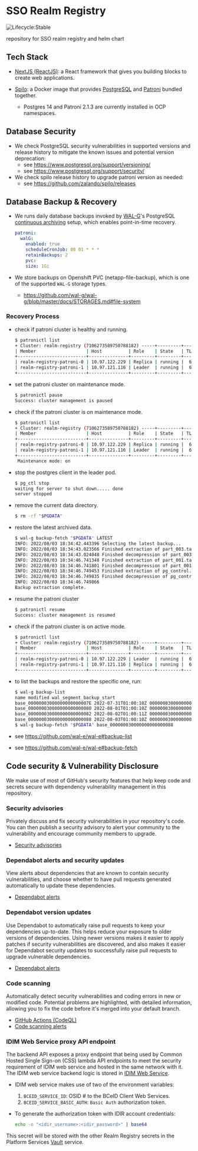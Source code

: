 # SSO Realm Registry

![Lifecycle:Stable](https://img.shields.io/badge/Lifecycle-Stable-97ca00)

repository for SSO realm registry and helm chart

## Tech Stack

- [NextJS (ReactJS)](https://nextjs.org/): a React framework that gives you building blocks to create web applications.
- [Spilo](https://github.com/zalando/spilo): a Docker image that provides [PostgreSQL](https://www.postgresql.org/) and [Patroni](https://github.com/zalando/patroni) bundled together.

  - Postgres 14 and Patroni 2.1.3 are currently installed in OCP namespaces.

## Database Security

- We check PostgreSQL security vulnerabilities in supported versions and release history to mitigate the known issues and potential version deprecation:
  - see https://www.postgresql.org/support/versioning/
  - see https://www.postgresql.org/support/security/
- We check spilo release history to upgrade patroni version as needed:
  - see https://github.com/zalando/spilo/releases

## Database Backup & Recovery

- We runs daily database backups invoked by [WAL-G](https://github.com/wal-g/wal-g)'s PostgreSQL [continuous archiving](https://www.postgresql.org/docs/9.6/continuous-archiving.html) setup, which enables point-in-time recovery.

  ```yaml
  patroni:
    walG:
      enabled: true
      scheduleCronJob: 00 01 * * *
      retainBackups: 2
      pvc:
      size: 1Gi
  ```

- We store backups on Openshift PVC (netapp-file-backup), which is one of the supported `WAL-G` storage types.
  - https://github.com/wal-g/wal-g/blob/master/docs/STORAGES.md#file-system

### Recovery Process

- check if patroni cluster is healthy and running.

  ```sh
  $ patronictl list
  + Cluster: realm-registry (7106273589750788182) -----+---------+----+-----------+
  | Member                   | Host          | Role    | State   | TL | Lag in MB |
  +--------------------------+---------------+---------+---------+----+-----------+
  | realm-registry-patroni-0 | 10.97.122.229 | Replica | running |  6 |         0 |
  | realm-registry-patroni-1 | 10.97.121.116 | Leader  | running |  6 |           |
  +--------------------------+---------------+---------+---------+----+-----------+
  ```

- set the patroni cluster on maintenance mode.

  ```sh
  $ patronictl pause
  Success: cluster management is paused
  ```

- check if the patroni cluster is on maintenance mode.

  ```sh
  $ patronictl list
  + Cluster: realm-registry (7106273589750788182) -----+---------+----+-----------+
  | Member                   | Host          | Role    | State   | TL | Lag in MB |
  +--------------------------+---------------+---------+---------+----+-----------+
  | realm-registry-patroni-0 | 10.97.122.229 | Replica | running |  6 |         0 |
  | realm-registry-patroni-1 | 10.97.121.116 | Leader  | running |  6 |           |
  +--------------------------+---------------+---------+---------+----+-----------+
   Maintenance mode: on
  ```

- stop the postgres client in the leader pod.

  ```sh
  $ pg_ctl stop
  waiting for server to shut down..... done
  server stopped
  ```

- remove the current data directory.

  ```sh
  $ rm -rf "$PGDATA"
  ```

- restore the latest archived data.

  ```sh
  $ wal-g backup-fetch "$PGDATA" LATEST
  INFO: 2022/08/03 18:34:42.443396 Selecting the latest backup...
  INFO: 2022/08/03 18:34:43.023566 Finished extraction of part_003.tar.lz4
  INFO: 2022/08/03 18:34:43.024048 Finished decompression of part_003.tar.lz4
  INFO: 2022/08/03 18:34:46.741348 Finished extraction of part_001.tar.lz4
  INFO: 2022/08/03 18:34:46.741801 Finished decompression of part_001.tar.lz4
  INFO: 2022/08/03 18:34:46.749453 Finished extraction of pg_control.tar.lz4
  INFO: 2022/08/03 18:34:46.749835 Finished decompression of pg_control.tar.lz4
  INFO: 2022/08/03 18:34:46.749866
  Backup extraction complete.
  ```

- resume the patroni cluster

  ```sh
  $ patronictl resume
  Success: cluster management is resumed
  ```

- check if the patroni cluster is on active mode.

  ```sh
  $ patronictl list
  + Cluster: realm-registry (7106273589750788182) -----+---------+----+-----------+
  | Member                   | Host          | Role    | State   | TL | Lag in MB |
  +--------------------------+---------------+---------+---------+----+-----------+
  | realm-registry-patroni-0 | 10.97.122.229 | Leader  | running |  6 |         0 |
  | realm-registry-patroni-1 | 10.97.121.116 | Replica | running |  6 |           |
  +--------------------------+---------------+---------+---------+----+-----------+
  ```

- to list the backups and restore the specific one, run:

  ```sh
  $ wal-g backup-list
  name modified wal_segment_backup_start
  base_00000003000000000000007E 2022-07-31T01:00:10Z 00000003000000000000007E
  base_000000030000000000000080 2022-08-01T01:00:10Z 000000030000000000000080
  base_000000030000000000000082 2022-08-02T01:00:11Z 000000030000000000000082
  base_000000030000000000000088 2022-08-03T01:00:10Z 000000030000000000000088
  $ wal-g backup-fetch "$PGDATA" base_000000030000000000000088
  ```

- see https://github.com/wal-e/wal-e#backup-list
- see https://github.com/wal-e/wal-e#backup-fetch

## Code security & Vulnerability Disclosure

We make use of most of GitHub's security features that help keep code and secrets secure with dependency vulnerability management in this repository.

### Security advisories

Privately discuss and fix security vulnerabilities in your repository's code. You can then publish a security advisory to alert your community to the vulnerability and encourage community members to upgrade.

- [Security advisories](https://github.com/bcgov/sso-realm-registry/security/advisories)

### Dependabot alerts and security updates

View alerts about dependencies that are known to contain security vulnerabilities, and choose whether to have pull requests generated automatically to update these dependencies.

- [Dependabot alerts](https://github.com/bcgov/sso-realm-registry/security/dependabot)

### Dependabot version updates

Use Dependabot to automatically raise pull requests to keep your dependencies up-to-date. This helps reduce your exposure to older versions of dependencies. Using newer versions makes it easier to apply patches if security vulnerabilities are discovered, and also makes it easier for Dependabot security updates to successfully raise pull requests to upgrade vulnerable dependencies.

- [Dependabot alerts](https://github.com/bcgov/sso-realm-registry/security/dependabot)

### Code scanning

Automatically detect security vulnerabilities and coding errors in new or modified code. Potential problems are highlighted, with detailed information, allowing you to fix the code before it's merged into your default branch.

- [GitHub Actions (CodeQL)](.github/workflows/codeql-analysis.yml)
- [Code scanning alerts](https://github.com/bcgov/sso-realm-registry/security/code-scanning)

### IDIM Web Service proxy API endpoint

The backend API exposes a proxy endpoint that being used by Common Hosted Single Sign-on (CSS) lambda API endpoints to meet the security requirement of IDIM web service and hosted in the same network with it. The IDIM web service backend logic is stored in [IDIM Web Service](./app/pages/api/bceid-service).

- IDIM web service makes use of two of the environment variables:
  1. `BCEID_SERVICE_ID`: OSID # to the BCeID Client Web Services.
  2. `BCEID_SERVICE_BASIC_AUTH`: `Basic Auth` authorization token.
- To generate the authorization token with IDIR account credentials:

  ```sh
  echo -n "<idir_username>:<idir_password>" | base64
  ```

This secret will be stored with the other Realm Registry secrets in the Platform Services [Vault](https://vault.developer.gov.bc.ca/) service.
